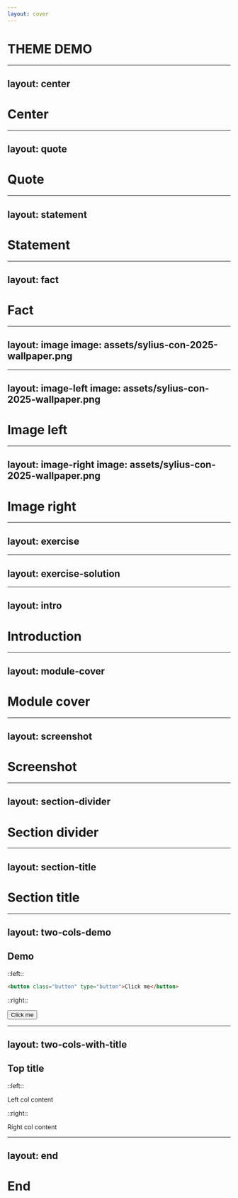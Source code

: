 ```yaml
---
layout: cover
---
```


# THEME DEMO

---
layout: center
---

# Center

---
layout: quote
---

# Quote

---
layout: statement
---

# Statement

---
layout: fact
---

# Fact

---
layout: image
image: assets/sylius-con-2025-wallpaper.png
---

---
layout: image-left
image: assets/sylius-con-2025-wallpaper.png
---

# Image left

---
layout: image-right
image: assets/sylius-con-2025-wallpaper.png
---

# Image right

---
layout: exercise
---

---
layout: exercise-solution
---

---
layout: intro
---

# Introduction

---
layout: module-cover
---

# Module cover

---
layout: screenshot
---

# Screenshot

---
layout: section-divider
---

# Section divider

---
layout: section-title
---

# Section title

---
layout: two-cols-demo
---

## Demo

::left::

```html
<button class="button" type="button">Click me</button>
```

::right::

<button class="button" type="button">Click me</button>

---
layout: two-cols-with-title
---

## Top title

::left::

Left col content

::right::

Right col content

---
layout: end
---

# End
